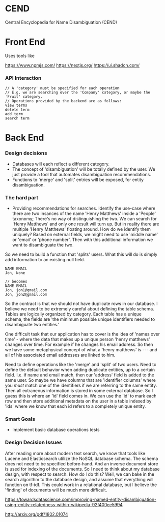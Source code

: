 # CEND
Central Encyclopedia for Name Disambiguation (CEND)


# Front End
Uses tools like

https://www.npmjs.com/
https://nextjs.org/
https://ui.shadcn.com/

### API Interaction
```
// A 'category' must be specified for each operation
// E.g. we are searching over the 'Company' category, or maybe the 'Fruit' category.
// Operations provided by the backend are as follows:
view terms
delete term
add term
search term
```

# Back End
### Design decisions
- Databases will each reflect a different category.
- The concept of 'disambiguation' will be totally defined by the user. We just provide a tool that automates disambiguation recommendations.
- Functions to 'merge' and 'split' entries will be exposed, for entity disambiguation.


### The hard part
- Providing recommendations for searches.
Identify the use-case where there are two insances of the name 'Henry Matthews' inside a 'People' taxonomy; There's no way of distinguishing the two. We can search for 'Henry Matthews' and only one result will turn up. But in reality there are multiple 'Henry Matthews' floating around. How do we identify them uniquely? Based on external fields, we might need to use 'middle name' or 'email' or 'phone number'. Then with this additional information we want to disambiguate the two.

So we need to build a function that 'splits' users. What this will do is simply add information to an existing null field.
```
NAME EMAIL
Jon, None

// becomes
NAME EMAIL
Jon, jon1@gmail.com
Jon, jon2@gmail.com
```
So the contract is that we should not have duplicate rows in our database. I believe we need to be extremely careful about
defining the table schema. Tables are logically organized by category.
Each table has a unique schema, the fields are 'the minimum possible unique identifiers needed to disambiguate two entities.'

One difficult task that our application has to cover is the idea of 'names over time' - where the data that makes up a unique person 'henry matthews' changes over time. For example if he changes his email address. So then we have some metaphysical concept of what a 'henry matthews' is --- and all of his associated email addresses are linked to him.

Need to define operations like the 'merge' and 'split' of two users. Need to define the default behavior when adding duplicate entities, up to a certain field. I.e. if name and email match, then our 'address' field is added to the same user.
So maybe we have columns that are 'identifier columns' where you *must* match one of the identifiers if we are referring to the same entity. Then all extraneous information is stored in some external database. So I guess this is where an 'id' field comes in. We can use the 'id' to mark each row and then store additional metadata on the user in a table indexed by 'ids' where we know that each id refers to a completely unique entity.


### Smart Goals
- Implement basic database operations tests


### Design Decision Issues

After reading more about modern text search, we know that tools like Lucene and Elasticsearch
utilize the NoSQL database schema. The schema does not need to be specified before-hand. And an inverse
document store is used for indexing of the documents. So I need to think about my database design, with respect to search.
How do I do this? Well, we can bake in the search algorithm to the database design, and assume that everything will function on
tf-idf. This could work in a relational database, but I believe the 'finding' of documents will be much more difficult.


https://towardsdatascience.com/improving-named-entity-disambiguation-using-entity-relatedness-within-wikipedia-92f400ee5994

http://arxiv.org/pdf/1802.01074